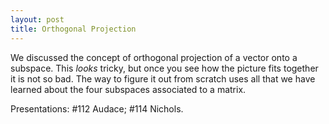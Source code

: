 ```yaml
---
layout: post
title: Orthogonal Projection
---
```


We discussed the concept of orthogonal projection of a vector onto a subspace.
This _looks_ tricky, but once you see how the picture fits together it is not so
bad. The way to figure it out from scratch uses all that we have learned about
the four subspaces associated to a matrix.

Presentations: \#112 Audace; \#114 Nichols.
